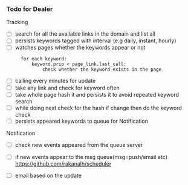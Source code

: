 ### Todo for Dealer

Tracking 

 - [ ] search for all the available links in the domain and list all
 - [ ] persists keywords tagged with interval (e.g daily, instant, hourly)
- [ ] watches pages whether the keywords appear or not
   ```
	 for each keyword:
	     keyword.prio < page_link.last_call:
	         check whether the keyword exists in the page
	```
- [ ] calling every minutes for update
- [ ] take any link and check for keyword often
- [ ] take whole page hash it and persists it to avoid repeated keyword search
- [ ] while doing next check for the hash if change then do the keyword check 
- [ ] persists appeared keywords to queue for Notification 

Notification 
- [ ] check new events appeared from the queue server
- [ ] if new events appear to the msg queue(msg=push/email etc) https://github.com/rakanalh/scheduler
- [ ] email based on the update
		
